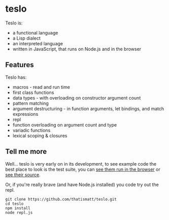 # teslo

Teslo is:
 * a functional language
 * a Lisp dialect
 * an interpreted language
 * written in JavaScript, that runs on Node.js and in the browser

## Features

Teslo has:
 * macros - read and run time
 * first class functions
 * data types - with overloading on constructor argument count
 * pattern matching
 * argument destructuring - in function arguments, let bindings, and match expressions
 * repl
 * function overloading on argument count and type
 * variadic functions
 * lexical scoping & closures

## Tell me more

Well... teslo is very early on in its development, to see example code the best place to look is the test suite, you can [see them run in the browser](http://thatismatt.github.com/teslo) or [see their source](https://github.com/thatismatt/teslo/blob/master/test/teslo.evaluate.tests.js).

Or, if you're really brave (and have Node.js installed) you code try out the repl.

    git clone https://github.com/thatismatt/teslo.git
    cd teslo
    npm install
    node repl.js
